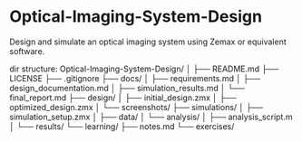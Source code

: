 # Optical-Imaging-System-Design
Design and simulate an optical imaging system using Zemax or equivalent software.


dir structure:
Optical-Imaging-System-Design/
│
├── README.md
├── LICENSE
├── .gitignore
├── docs/
│   ├── requirements.md
│   ├── design_documentation.md
│   ├── simulation_results.md
│   └── final_report.md
├── design/
│   ├── initial_design.zmx
│   ├── optimized_design.zmx
│   └── screenshots/
├── simulations/
│   ├── simulation_setup.zmx
│   ├── data/
│   └── analysis/
│       ├── analysis_script.m
│       └── results/
└── learning/
    ├── notes.md
    └── exercises/
